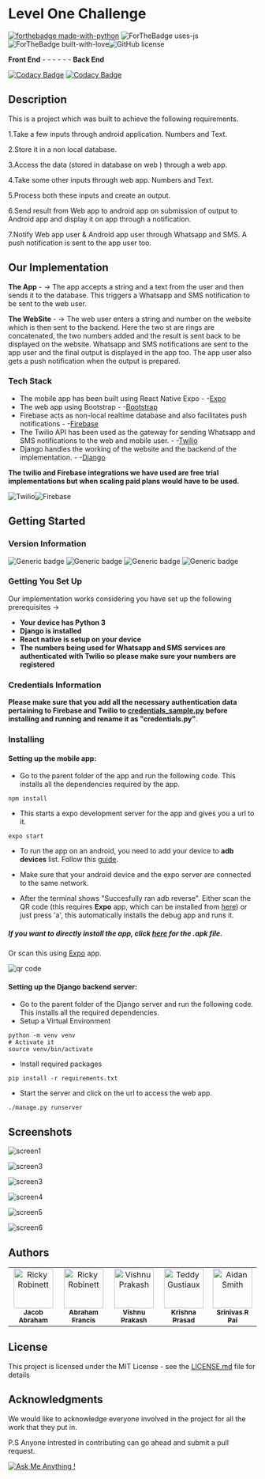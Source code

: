# Level One Challenge
[![forthebadge made-with-python](http://ForTheBadge.com/images/badges/made-with-python.svg)](https://www.python.org/) ![ForTheBadge uses-js](http://ForTheBadge.com/images/badges/uses-js.svg) ![ForTheBadge built-with-love](http://ForTheBadge.com/images/badges/built-with-love.svg)![GitHub license](https://img.shields.io/github/license/Naereen/StrapDown.js.svg)

**Front End** - - - - - - **Back End**

[![Codacy Badge](https://api.codacy.com/project/badge/Grade/f4c9f7bd52714957be2b80fc66248d30)](https://www.codacy.com/manual/jacob13400/Android-App?utm_source=github.com&amp;utm_medium=referral&amp;utm_content=YE-Stack/Android-App&amp;utm_campaign=Badge_Grade)
   [![Codacy Badge](https://api.codacy.com/project/badge/Grade/aea362f304c449e986e288c7c5c2ef85)](https://www.codacy.com/manual/jacob13400/Notify?utm_source=github.com&amp;utm_medium=referral&amp;utm_content=YE-Stack/Notify&amp;utm_campaign=Badge_Grade)
## Description
This is a project which was built to achieve the following requirements.

1.Take a few inputs through android application. Numbers and Text.

2.Store it in a non local database.

3.Access the data (stored in database on web ) through a web app.

4.Take some other inputs through web app. Numbers and Text.

5.Process both these inputs and create an output.

6.Send result from Web app to android app on submission of output to Android app and display it on app through a notification.

7.Notify Web app user & Android app user through Whatsapp and SMS. A push notification is sent to the app user too. 

## Our Implementation
**The App** - -> The app accepts a string and a text from the user and then sends it to the database. This triggers a Whatsapp and SMS notification to be sent to the web user.

**The WebSite** - -> The web user enters a string and number on the website which is then sent to the backend. Here the two st are rings are concatenated, the two numbers added and the result is sent back to be displayed on the website. Whatsapp and SMS notifications are sent to the app user and the final output is displayed in the app too. The app user also gets a push notification when the output is prepared.
### Tech Stack 
* The mobile app has been built using React Native Expo - -[Expo](https://docs.expo.io/versions/latest/)
* The web app using Bootstrap - -[Bootstrap](https://getbootstrap.com/)
* Firebase acts as non-local realtime database and also facilitates push notifications - -[Firebase](https://firebase.google.com/)
*  The Twilio API has been used as the gateway for sending Whatsapp and SMS notifications to the web and mobile user. - -[Twilio](https://www.twilio.com/)
* Django handles the working of the website and the backend of the implementation. - -[Django](https://djangogirls.org/)

**The twilio and Firebase integrations we have used are free trial implementations but when scaling paid plans would have to be used.**

![Twilio](https://www.vectorlogo.zone/logos/twilio/twilio-ar21.svg)![Firebase](https://www.vectorlogo.zone/logos/firebase/firebase-ar21.svg )
## Getting Started

### Version Information
![Generic badge](https://img.shields.io/badge/<Firebase>-7.2.2-red.svg)  ![Generic badge](https://img.shields.io/badge/<Expo>-3.2.3-blue.svg) ![Generic badge](https://img.shields.io/badge/<React>-16.9.0-teal.svg) ![Generic badge](https://img.shields.io/badge/<Django>-2.2.6-<COLOR>.svg)

### Getting You Set Up
Our implementation works considering you have set up the following prerequisites ->
*  **Your device has Python 3** 
* **Django is installed**
* **React native is setup on your device**
* **The numbers being used for Whatsapp and SMS services are authenticated with Twilio so please make sure your numbers are registered**

### Credentials Information
**Please make sure that you add all the necessary authentication data pertaining to Firebase and Twilio to [credentials_sample.py](https://github.com/YE-Stack/Notify/blob/master/credentials_sample.py) before installing and running and rename it as "credentials.py"**.

### Installing

#### Setting up the mobile app:

* Go to the parent folder of the app and run the following code. This installs all the dependencies required by the app.
```
npm install
```
* This starts a expo development server for the app and gives you a url to it.
```
expo start
```
* To run the app on an android, you need to add your device to **adb devices** list. Follow this [guide](https://facebook.github.io/react-native/docs/running-on-device).

* Make sure that your android device and the expo server are connected to the same network.

* After the terminal shows "Succesfully ran adb reverse". Either scan the QR code (this requires **Expo** app, which can be installed from [here](https://play.google.com/store/apps/details?id=host.exp.exponent&hl=en_IN)) or just press 'a', this automatically installs the debug app and runs it.

##### If you want to directly install the app, click [here](https://exp-shell-app-assets.s3.us-west-1.amazonaws.com/android/@narddoggo/new-02b8286b17364c86a805b76c51af4b45-signed.apk) for the .apk file. 

Or scan this using [Expo](https://play.google.com/store/apps/details?id=host.exp.exponent&hl=en_IN) app.

![qr code](docs/assets/images/qr.png)


#### Setting up the Django backend server:

* Go to the parent folder of the Django server and run the following code. This installs all the required dependencies. 
* Setup a Virtual Environment
```
python -m venv venv
# Activate it
source venv/bin/activate
```
* Install required packages
```
pip install -r requirements.txt
```
* Start the server and click on the url to access the web app.
```
./manage.py runserver
```
## Screenshots
![screen1](https://github.com/YE-Stack/YEStack1/raw/master/docs/assets/images/appinput.jpg)

![screen3](https://github.com/YE-Stack/YEStack1/raw/master/docs/assets/images/output.png)

![screen3](https://github.com/YE-Stack/YEStack1/raw/master/docs/assets/images/output2.png)

![screen4](https://github.com/YE-Stack/YEStack1/raw/master/docs/assets/images/appoutput.jpg )

![screen5](https://github.com/YE-Stack/YEStack1/raw/master/docs/assets/images/message.jpg)

![screen6](https://github.com/YE-Stack/YEStack1/raw/master/docs/assets/images/whatsapp.jpg )

## Authors


<table>
  <tr>
    <td align="center"><a href="https://github.com/jacob13400"><img src="https://avatars2.githubusercontent.com/u/45292374?s=400&v=4" width="80px;" alt="Ricky Robinett"/><br /><sub><b>Jacob Abraham</b></sub></a><br /><a title="Code">
    <td align="center"><a href="https://github.com/ebby21"><img src="https://avatars3.githubusercontent.com/u/44583376?s=400&v=4" width="80px;" alt="Ricky Robinett"/><br /><sub><b>Abraham Francis</b></sub></a><br /><a title="Code">
    <td align="center"><a href="https://github.com/bat-fleck"><img src="https://avatars2.githubusercontent.com/u/47271375?s=460&v=4" width="80px;" alt="Vishnu Prakash"/><br /><sub><b>Vishnu Prakash</b></sub></a><br /></td>
    <td align="center"><a href="https://github.com/krishnapsn"> <img src="https://avatars0.githubusercontent.com/u/44611063?s=400&v=4" width="80px;" alt="Teddy Gustiaux"/><br /><sub><b>Krishna Prasad</b></sub></a><br /></td>
    <td align="center"><a href="https://github.com/SriniPai285"><img src="https://avatars0.githubusercontent.com/u/48677009?s=460&v=4" width="80px;" alt="Aidan Smith"/><br /><sub><b>Srinivas R Pai</b></sub></a><br /></td>
  </tr>
</table>

## License

This project is licensed under the MIT License - see the [LICENSE.md](https://github.com/YE-Stack/YEStack1/blob/master/License.md) file for details

## Acknowledgments

We would like to acknowledge everyone involved in the project for all the work that they put in. 

P.S 
Anyone intrested in contributing can go ahead and submit a pull request.

[![Ask Me Anything !](https://img.shields.io/badge/Ask%20Us-anything-1abc9c.svg)](https://github.com/jacob13400)

